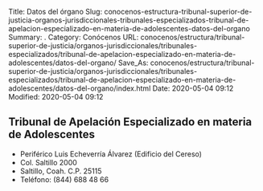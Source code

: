 Title: Datos del órgano
Slug: conocenos-estructura-tribunal-superior-de-justicia-organos-jurisdiccionales-tribunales-especializados-tribunal-de-apelacion-especializado-en-materia-de-adolescentes-datos-del-organo
Summary: .
Category: Conócenos
URL: conocenos/estructura/tribunal-superior-de-justicia/organos-jurisdiccionales/tribunales-especializados/tribunal-de-apelacion-especializado-en-materia-de-adolescentes/datos-del-organo/
Save_As: conocenos/estructura/tribunal-superior-de-justicia/organos-jurisdiccionales/tribunales-especializados/tribunal-de-apelacion-especializado-en-materia-de-adolescentes/datos-del-organo/index.html
Date: 2020-05-04 09:12
Modified: 2020-05-04 09:12


## Tribunal de Apelación Especializado en materia de Adolescentes

- Periférico Luis Echeverría Álvarez (Edificio del Cereso)
- Col. Saltillo 2000
- Saltillo, Coah. C.P. 25115
- Teléfono: (844) 688 48 66



